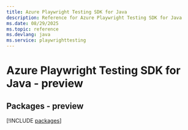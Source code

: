 ```yaml
---
title: Azure Playwright Testing SDK for Java
description: Reference for Azure Playwright Testing SDK for Java
ms.date: 08/29/2025
ms.topic: reference
ms.devlang: java
ms.service: playwrighttesting
---
```

# Azure Playwright Testing SDK for Java - preview
## Packages - preview
[!INCLUDE [packages](playwright-testing-index.md)]